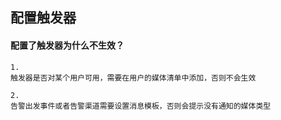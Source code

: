 ## 配置触发器



#### 配置了触发器为什么不生效？

```
1.
触发器是否对某个用户可用，需要在用户的媒体清单中添加，否则不会生效

2.
告警出发事件或者告警渠道需要设置消息模板，否则会提示没有通知的媒体类型


```

